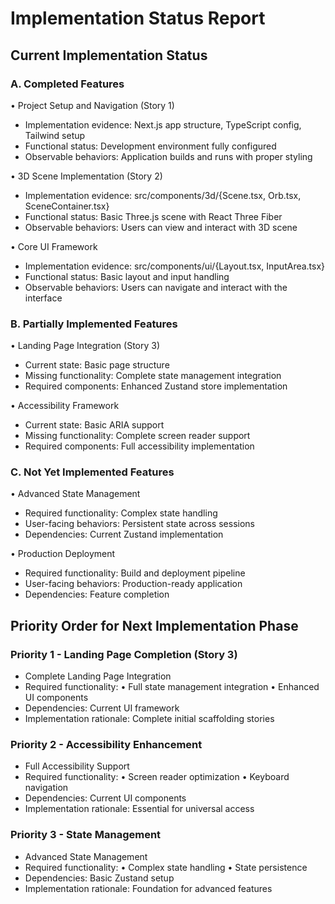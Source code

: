 # Implementation Status Report

## Current Implementation Status

### A. Completed Features
• Project Setup and Navigation (Story 1)
   - Implementation evidence: Next.js app structure, TypeScript config, Tailwind setup
   - Functional status: Development environment fully configured
   - Observable behaviors: Application builds and runs with proper styling

• 3D Scene Implementation (Story 2)
   - Implementation evidence: src/components/3d/{Scene.tsx, Orb.tsx, SceneContainer.tsx}
   - Functional status: Basic Three.js scene with React Three Fiber
   - Observable behaviors: Users can view and interact with 3D scene

• Core UI Framework
   - Implementation evidence: src/components/ui/{Layout.tsx, InputArea.tsx}
   - Functional status: Basic layout and input handling
   - Observable behaviors: Users can navigate and interact with the interface

### B. Partially Implemented Features
• Landing Page Integration (Story 3)
   - Current state: Basic page structure
   - Missing functionality: Complete state management integration
   - Required components: Enhanced Zustand store implementation

• Accessibility Framework
   - Current state: Basic ARIA support
   - Missing functionality: Complete screen reader support
   - Required components: Full accessibility implementation

### C. Not Yet Implemented Features
• Advanced State Management
   - Required functionality: Complex state handling
   - User-facing behaviors: Persistent state across sessions
   - Dependencies: Current Zustand implementation

• Production Deployment
   - Required functionality: Build and deployment pipeline
   - User-facing behaviors: Production-ready application
   - Dependencies: Feature completion

## Priority Order for Next Implementation Phase

### Priority 1 - Landing Page Completion (Story 3)
- Complete Landing Page Integration
- Required functionality:
  • Full state management integration
  • Enhanced UI components
- Dependencies: Current UI framework
- Implementation rationale: Complete initial scaffolding stories

### Priority 2 - Accessibility Enhancement
- Full Accessibility Support
- Required functionality:
  • Screen reader optimization
  • Keyboard navigation
- Dependencies: Current UI components
- Implementation rationale: Essential for universal access

### Priority 3 - State Management
- Advanced State Management
- Required functionality:
  • Complex state handling
  • State persistence
- Dependencies: Basic Zustand setup
- Implementation rationale: Foundation for advanced features
